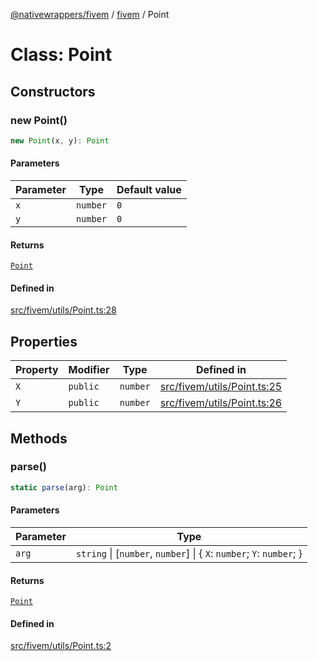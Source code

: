 [@nativewrappers/fivem](../../README.md) / [fivem](../README.md) / Point

# Class: Point

## Constructors

### new Point()

```ts
new Point(x, y): Point
```

#### Parameters

| Parameter | Type | Default value |
| ------ | ------ | ------ |
| `x` | `number` | `0` |
| `y` | `number` | `0` |

#### Returns

[`Point`](Point.md)

#### Defined in

[src/fivem/utils/Point.ts:28](https://github.com/nativewrappers/fivem/blob/2d4fa96d0a81695a673fe4c595d3abfefbf554a5/src/fivem/utils/Point.ts#L28)

## Properties

| Property | Modifier | Type | Defined in |
| ------ | ------ | ------ | ------ |
| `X` | `public` | `number` | [src/fivem/utils/Point.ts:25](https://github.com/nativewrappers/fivem/blob/2d4fa96d0a81695a673fe4c595d3abfefbf554a5/src/fivem/utils/Point.ts#L25) |
| `Y` | `public` | `number` | [src/fivem/utils/Point.ts:26](https://github.com/nativewrappers/fivem/blob/2d4fa96d0a81695a673fe4c595d3abfefbf554a5/src/fivem/utils/Point.ts#L26) |

## Methods

### parse()

```ts
static parse(arg): Point
```

#### Parameters

| Parameter | Type |
| ------ | ------ |
| `arg` | `string` \| [`number`, `number`] \| \{ `X`: `number`; `Y`: `number`; \} |

#### Returns

[`Point`](Point.md)

#### Defined in

[src/fivem/utils/Point.ts:2](https://github.com/nativewrappers/fivem/blob/2d4fa96d0a81695a673fe4c595d3abfefbf554a5/src/fivem/utils/Point.ts#L2)
